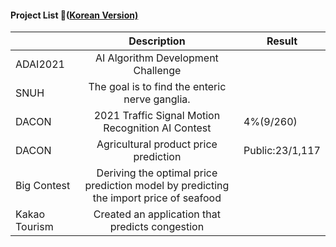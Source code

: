 #### Project List 📝([Korean Version)](https://viridian-monarch-554.notion.site/Project-List-2fb5f156c064465f9dcd66d49e4188ee)

|               |                                      Description                                      | Result |
|---------------|:-------------------------------------------------------------------------------------:|--------|
| ADAI2021      |AI Algorithm Development Challenge                                                     |        |
| SNUH   |The goal is to find the enteric nerve ganglia.                                                |        |
| DACON         | 2021 Traffic Signal Motion Recognition AI Contest                                     |  4%(9/260)   |
| DACON         | Agricultural product price prediction                                                 | Public:23/1,117       |
| Big Contest   | Deriving the optimal price prediction model by predicting the import price of seafood |        |
| Kakao Tourism | Created an application that predicts congestion                                       |        |

